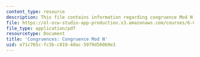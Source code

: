 ```yaml
---
content_type: resource
description: This file contains information regarding congruence Mod N.
file: https://ol-ocw-studio-app-production.s3.amazonaws.com/courses/6-042j-mathematics-for-computer-science-spring-2015/e71c765cfc3bc8194dac5979d560b9e3_MIT6_042JS15_congruence.pdf
file_type: application/pdf
resourcetype: Document
title: 'Congruences: Congruence Mod N'
uid: e71c765c-fc3b-c819-4dac-5979d560b9e3
---
```

